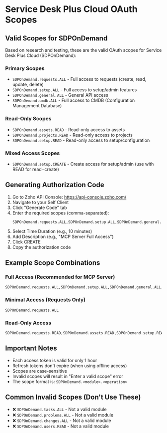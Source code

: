 # Service Desk Plus Cloud OAuth Scopes

## Valid Scopes for SDPOnDemand

Based on research and testing, these are the valid OAuth scopes for Service Desk Plus Cloud (SDPOnDemand):

### Primary Scopes
- `SDPOnDemand.requests.ALL` - Full access to requests (create, read, update, delete)
- `SDPOnDemand.setup.ALL` - Full access to setup/admin features
- `SDPOnDemand.general.ALL` - General API access
- `SDPOnDemand.cmdb.ALL` - Full access to CMDB (Configuration Management Database)

### Read-Only Scopes
- `SDPOnDemand.assets.READ` - Read-only access to assets
- `SDPOnDemand.projects.READ` - Read-only access to projects
- `SDPOnDemand.setup.READ` - Read-only access to setup/configuration

### Mixed Access Scopes
- `SDPOnDemand.setup.CREATE` - Create access for setup/admin (use with READ for read+create)

## Generating Authorization Code

1. Go to Zoho API Console: https://api-console.zoho.com/
2. Navigate to your Self Client
3. Click "Generate Code" tab
4. Enter the required scopes (comma-separated):
   ```
   SDPOnDemand.requests.ALL,SDPOnDemand.setup.ALL,SDPOnDemand.general.ALL
   ```
5. Select Time Duration (e.g., 10 minutes)
6. Add Description (e.g., "MCP Server Full Access")
7. Click CREATE
8. Copy the authorization code

## Example Scope Combinations

### Full Access (Recommended for MCP Server)
```
SDPOnDemand.requests.ALL,SDPOnDemand.setup.ALL,SDPOnDemand.general.ALL,SDPOnDemand.cmdb.ALL
```

### Minimal Access (Requests Only)
```
SDPOnDemand.requests.ALL
```

### Read-Only Access
```
SDPOnDemand.requests.READ,SDPOnDemand.assets.READ,SDPOnDemand.setup.READ
```

## Important Notes

- Each access token is valid for only 1 hour
- Refresh tokens don't expire (when using offline access)
- Scopes are case-sensitive
- Invalid scopes will result in "Enter a valid scope" error
- The scope format is: `SDPOnDemand.<module>.<operation>`

## Common Invalid Scopes (Don't Use These)
- ❌ `SDPOnDemand.tasks.ALL` - Not a valid module
- ❌ `SDPOnDemand.problems.ALL` - Not a valid module
- ❌ `SDPOnDemand.changes.ALL` - Not a valid module
- ❌ `SDPOnDemand.users.READ` - Not a valid module